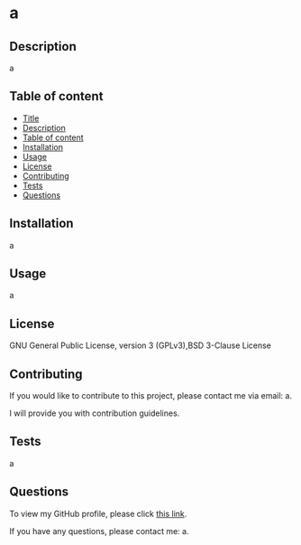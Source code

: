 # a

## Description
a



## Table of content

- [Title](#title)
- [Description](#description)
- [Table of content](#table-of-content)
- [Installation](#installation)
- [Usage](#usage)
- [License](#license)
- [Contributing](#contributing)
- [Tests](#tests)
- [Questions](#questions)
  
## Installation

a

## Usage

a

## License  
GNU General Public License, version 3 (GPLv3),BSD 3-Clause License

## Contributing

If you would like to contribute to this project, please contact me via email: a.

I will provide you with contribution guidelines.

## Tests

a

## Questions
To view my GitHub profile, please click [this link](a).

If you have any questions, please contact me: a.

